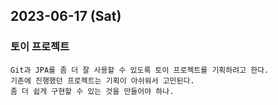 ## 2023-06-17 (Sat)

### 토이 프로젝트
    Git과 JPA를 좀 더 잘 사용할 수 있도록 토이 프로젝트를 기획하려고 한다.
    기존에 진행했던 프로젝트는 기획이 아쉬워서 고민된다.
    좀 더 쉽게 구현할 수 있는 것을 만들어야 하나.